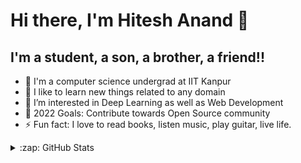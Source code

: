 # Hi there, I'm Hitesh Anand 👋 

## I'm a student, a son, a brother, a friend!!

- 🔭 I'm a computer science undergrad at IIT Kanpur
- 🌱 I like to learn new things related to any domain
- 👯 I’m interested in Deep Learning as well as Web Development
- 🥅 2022 Goals: Contribute towards Open Source community
- ⚡ Fun fact: I love to read books, listen music, play guitar, live life.



<details>
  <summary>:zap: GitHub Stats</summary>

  <img align="left" alt="hitesh-anand's GitHub Stats" src="https://github-readme-stats.vercel.app/api?username=hitesh-anand&show_icons=true&hide_border=false&title_color=ff652f&icon_color=FFE400&bg_color=09131B&text_color=ffffff&border_color=0c1a25" />

</details>

[website]: https://home.iitk.ac.in/~ahitesh20/
[instagram]: https://www.instagram.com/hi.tesh6728/
[linkedin]: https://www.linkedin.com/in/hitesh-anand
